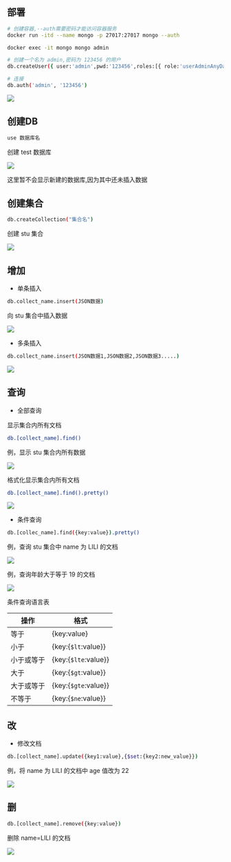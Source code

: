 ## 部署

```sh
# 创建容器,--auth需要密码才能访问容器服务
docker run -itd --name mongo -p 27017:27017 mongo --auth 

docker exec -it mongo mongo admin

# 创建一个名为 admin,密码为 123456 的用户
db.createUser({ user:'admin',pwd:'123456',roles:[{ role:'userAdminAnyDatabase',db:'admin'},"readWriteAnyDatabase"]})

# 连接
db.auth('admin', '123456')
```

![](https://cdn.hurra.ltd/img/20201014175200.png)


## 创建DB

```sh
use 数据库名
```

创建 test 数据库

![](https://cdn.hurra.ltd/img/20201014142358.png)

这里暂不会显示新建的数据库,因为其中还未插入数据


## 创建集合

```sh
db.createCollection("集合名")
```

创建 stu 集合

![](https://cdn.hurra.ltd/img/20201014171656.png)


## 增加

- 单条插入

```sh
db.collect_name.insert(JSON数据)
```

向 stu 集合中插入数据

![](https://cdn.hurra.ltd/img/20201014174718.png)

- 多条插入

```sh
db.collect_name.insert(JSON数据1,JSON数据2,JSON数据3.....)
```

![](https://cdn.hurra.ltd/img/20201014175739.png)

## 查询

- 全部查询

显示集合内所有文档

```sh
db.[collect_name].find()
```

例，显示 stu 集合内所有数据

![](https://cdn.hurra.ltd/img/20201014174834.png)

格式化显示集合内所有文档

```sh
db.[collect_name].find().pretty()
```

![](https://cdn.hurra.ltd/img/20201014180104.png)

- 条件查询

```sh
db.[collec_name].find({key:value}).pretty()
```

例，查询 stu 集合中 name 为 LILI 的文档

![](https://cdn.hurra.ltd/img/20201014190333.png)

例，查询年龄大于等于 19 的文档

![](https://cdn.hurra.ltd/img/20201014191820.png)

条件查询语言表

| 操作       | 格式                 |
| ---------- | -------------------- |
| 等于       | {key:value}          |
| 小于       | {key:{`$lt`:value}}  |
| 小于或等于 | {key:{`$lte`:value}} |
| 大于       | {key:{`$gt`:value}}  |
| 大于或等于 | {key:{`$gte`:value}} |
| 不等于     | {key:{`$ne`:value}}  |

## 改

- 修改文档

```sh
db.[collect_name].update({key1:value},{$set:{key2:new_value}})
```

例，将 name 为 LILI 的文档中 age 值改为 22

![](https://cdn.hurra.ltd/img/20201014195214.png)


## 删

```sh
db.[collect_name].remove({key:value})
```

删除 name=LILI 的文档

![](https://cdn.hurra.ltd/img/20201014204226.png)


